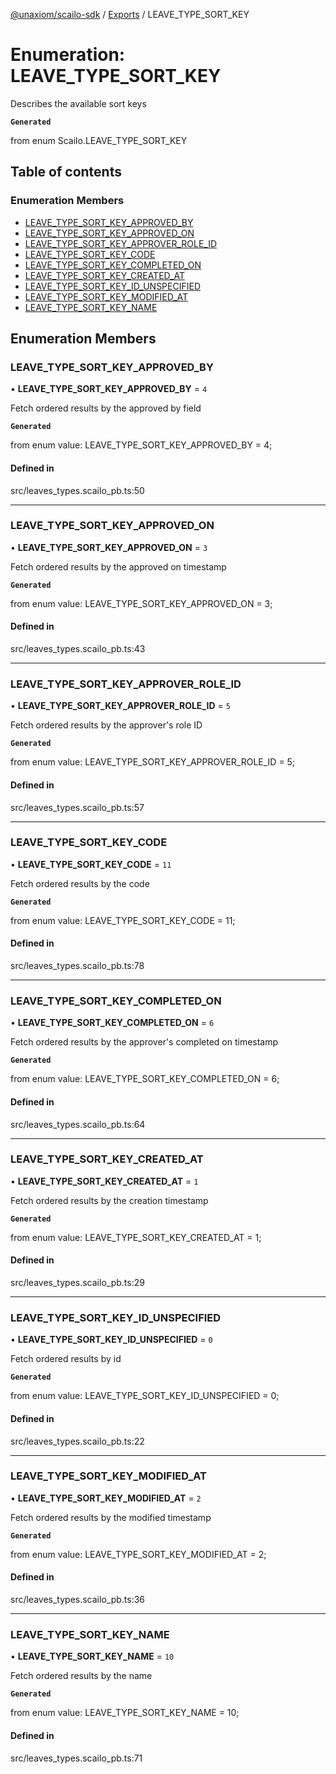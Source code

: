 [@unaxiom/scailo-sdk](../README.md) / [Exports](../modules.md) / LEAVE\_TYPE\_SORT\_KEY

# Enumeration: LEAVE\_TYPE\_SORT\_KEY

Describes the available sort keys

**`Generated`**

from enum Scailo.LEAVE_TYPE_SORT_KEY

## Table of contents

### Enumeration Members

- [LEAVE\_TYPE\_SORT\_KEY\_APPROVED\_BY](LEAVE_TYPE_SORT_KEY.md#leave_type_sort_key_approved_by)
- [LEAVE\_TYPE\_SORT\_KEY\_APPROVED\_ON](LEAVE_TYPE_SORT_KEY.md#leave_type_sort_key_approved_on)
- [LEAVE\_TYPE\_SORT\_KEY\_APPROVER\_ROLE\_ID](LEAVE_TYPE_SORT_KEY.md#leave_type_sort_key_approver_role_id)
- [LEAVE\_TYPE\_SORT\_KEY\_CODE](LEAVE_TYPE_SORT_KEY.md#leave_type_sort_key_code)
- [LEAVE\_TYPE\_SORT\_KEY\_COMPLETED\_ON](LEAVE_TYPE_SORT_KEY.md#leave_type_sort_key_completed_on)
- [LEAVE\_TYPE\_SORT\_KEY\_CREATED\_AT](LEAVE_TYPE_SORT_KEY.md#leave_type_sort_key_created_at)
- [LEAVE\_TYPE\_SORT\_KEY\_ID\_UNSPECIFIED](LEAVE_TYPE_SORT_KEY.md#leave_type_sort_key_id_unspecified)
- [LEAVE\_TYPE\_SORT\_KEY\_MODIFIED\_AT](LEAVE_TYPE_SORT_KEY.md#leave_type_sort_key_modified_at)
- [LEAVE\_TYPE\_SORT\_KEY\_NAME](LEAVE_TYPE_SORT_KEY.md#leave_type_sort_key_name)

## Enumeration Members

### LEAVE\_TYPE\_SORT\_KEY\_APPROVED\_BY

• **LEAVE\_TYPE\_SORT\_KEY\_APPROVED\_BY** = ``4``

Fetch ordered results by the approved by field

**`Generated`**

from enum value: LEAVE_TYPE_SORT_KEY_APPROVED_BY = 4;

#### Defined in

src/leaves_types.scailo_pb.ts:50

___

### LEAVE\_TYPE\_SORT\_KEY\_APPROVED\_ON

• **LEAVE\_TYPE\_SORT\_KEY\_APPROVED\_ON** = ``3``

Fetch ordered results by the approved on timestamp

**`Generated`**

from enum value: LEAVE_TYPE_SORT_KEY_APPROVED_ON = 3;

#### Defined in

src/leaves_types.scailo_pb.ts:43

___

### LEAVE\_TYPE\_SORT\_KEY\_APPROVER\_ROLE\_ID

• **LEAVE\_TYPE\_SORT\_KEY\_APPROVER\_ROLE\_ID** = ``5``

Fetch ordered results by the approver's role ID

**`Generated`**

from enum value: LEAVE_TYPE_SORT_KEY_APPROVER_ROLE_ID = 5;

#### Defined in

src/leaves_types.scailo_pb.ts:57

___

### LEAVE\_TYPE\_SORT\_KEY\_CODE

• **LEAVE\_TYPE\_SORT\_KEY\_CODE** = ``11``

Fetch ordered results by the code

**`Generated`**

from enum value: LEAVE_TYPE_SORT_KEY_CODE = 11;

#### Defined in

src/leaves_types.scailo_pb.ts:78

___

### LEAVE\_TYPE\_SORT\_KEY\_COMPLETED\_ON

• **LEAVE\_TYPE\_SORT\_KEY\_COMPLETED\_ON** = ``6``

Fetch ordered results by the approver's completed on timestamp

**`Generated`**

from enum value: LEAVE_TYPE_SORT_KEY_COMPLETED_ON = 6;

#### Defined in

src/leaves_types.scailo_pb.ts:64

___

### LEAVE\_TYPE\_SORT\_KEY\_CREATED\_AT

• **LEAVE\_TYPE\_SORT\_KEY\_CREATED\_AT** = ``1``

Fetch ordered results by the creation timestamp

**`Generated`**

from enum value: LEAVE_TYPE_SORT_KEY_CREATED_AT = 1;

#### Defined in

src/leaves_types.scailo_pb.ts:29

___

### LEAVE\_TYPE\_SORT\_KEY\_ID\_UNSPECIFIED

• **LEAVE\_TYPE\_SORT\_KEY\_ID\_UNSPECIFIED** = ``0``

Fetch ordered results by id

**`Generated`**

from enum value: LEAVE_TYPE_SORT_KEY_ID_UNSPECIFIED = 0;

#### Defined in

src/leaves_types.scailo_pb.ts:22

___

### LEAVE\_TYPE\_SORT\_KEY\_MODIFIED\_AT

• **LEAVE\_TYPE\_SORT\_KEY\_MODIFIED\_AT** = ``2``

Fetch ordered results by the modified timestamp

**`Generated`**

from enum value: LEAVE_TYPE_SORT_KEY_MODIFIED_AT = 2;

#### Defined in

src/leaves_types.scailo_pb.ts:36

___

### LEAVE\_TYPE\_SORT\_KEY\_NAME

• **LEAVE\_TYPE\_SORT\_KEY\_NAME** = ``10``

Fetch ordered results by the name

**`Generated`**

from enum value: LEAVE_TYPE_SORT_KEY_NAME = 10;

#### Defined in

src/leaves_types.scailo_pb.ts:71
